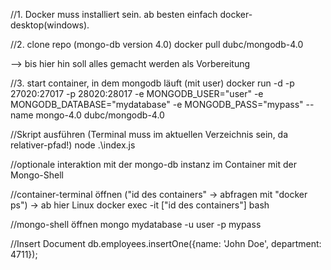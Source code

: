//1. Docker muss installiert sein. ab besten einfach docker-desktop(windows).

//2. clone repo (mongo-db version 4.0)
docker pull dubc/mongodb-4.0   

--> bis hier hin soll alles gemacht werden als Vorbereitung

//3. start container, in dem mongodb läuft (mit user)
docker run -d -p 27020:27017 -p 28020:28017 -e MONGODB_USER="user" -e MONGODB_DATABASE="mydatabase" -e MONGODB_PASS="mypass" --name mongo-4.0 dubc/mongodb-4.0


//Skript ausführen (Terminal muss im aktuellen Verzeichnis sein, da relativer-pfad!)
node .\index.js


//optionale interaktion mit der mongo-db instanz im Container mit der Mongo-Shell

//container-terminal öffnen ("id des containers" -> abfragen mit "docker ps") -> ab hier Linux
docker exec -it ["id des containers"] bash

//mongo-shell öffnen
mongo mydatabase -u user -p mypass

//Insert Document
db.employees.insertOne({name: 'John Doe', department: 4711});